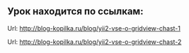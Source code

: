 ## Урок находится по ссылкам:
Url: http://blog-kopilka.ru/blog/yii2-vse-o-gridview-chast-1

Url: http://blog-kopilka.ru/blog/yii2-vse-o-gridview-chast-2